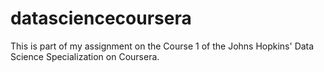 # datasciencecoursera
This is part of my assignment on the Course 1 of the Johns Hopkins' Data Science Specialization on Coursera.
